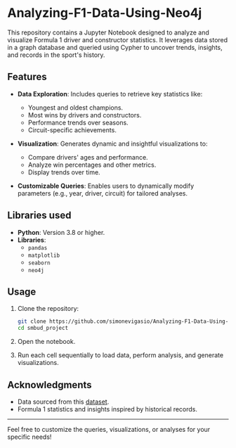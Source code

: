# Analyzing-F1-Data-Using-Neo4j
This repository contains a Jupyter Notebook designed to analyze and visualize Formula 1 driver and constructor statistics. It leverages data stored in a graph database and queried using Cypher to uncover trends, insights, and records in the sport's history.

## Features

- **Data Exploration**: Includes queries to retrieve key statistics like:
  - Youngest and oldest champions.
  - Most wins by drivers and constructors.
  - Performance trends over seasons.
  - Circuit-specific achievements.

- **Visualization**: Generates dynamic and insightful visualizations to:
  - Compare drivers' ages and performance.
  - Analyze win percentages and other metrics.
  - Display trends over time.

- **Customizable Queries**: Enables users to dynamically modify parameters (e.g., year, driver, circuit) for tailored analyses.

## Libraries used

- **Python**: Version 3.8 or higher.
- **Libraries**:
  - `pandas`
  - `matplotlib`
  - `seaborn`
  - `neo4j`

## Usage

1. Clone the repository:
   ```bash
   git clone https://github.com/simonevigasio/Analyzing-F1-Data-Using-Neo4j.git
   cd smbud_project
   ```

2. Open the notebook.

3. Run each cell sequentially to load data, perform analysis, and generate visualizations.

## Acknowledgments

- Data sourced from this [dataset](https://www.kaggle.com/datasets/rohanrao/formula-1-world-championship-1950-2020/data?select=constructors.csv).
- Formula 1 statistics and insights inspired by historical records.

---

Feel free to customize the queries, visualizations, or analyses for your specific needs!
